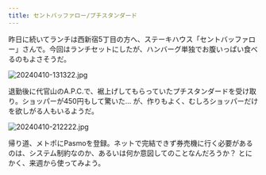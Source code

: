 ```yaml
---
title: セントバッファロー/プチスタンダード
---
```


昨日に続いてランチは西新宿5丁目の方へ、ステーキハウス「セントバッファロー」さんで。今回はランチセットにしたが、ハンバーグ単独でお腹いっぱい食べるのもよさそうだ。

![20240410-131322.jpg](https://ceshmina-photos.s3.ap-northeast-1.amazonaws.com/medium/202404/20240410-131322.jpg)

退勤後に代官山のA.P.C.で、裾上げしてもらっていたプチスタンダードを受け取り。ショッパーが450円もして驚いた... が、作りもよく、むしろショッパーだけを欲しがる人もいるようだ。

![20240410-212222.jpg](https://ceshmina-photos.s3.ap-northeast-1.amazonaws.com/medium/202404/20240410-212222.jpg)

帰り道、メトポにPasmoを登録。ネットで完結できず券売機に行く必要があるのは、システム制約なのか、あるいは何か意図してのことなんだろうか？ とにかく、来週から使ってみよう。
